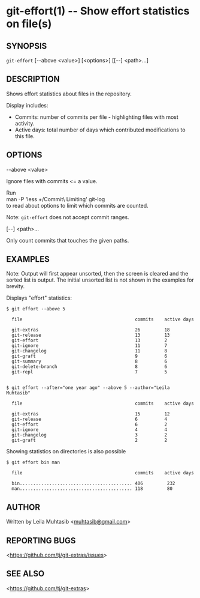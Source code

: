 git-effort(1) -- Show effort statistics on file(s)
=================================

## SYNOPSIS

`git-effort` [--above &lt;value&gt;] [&lt;options&gt;] [[--] &lt;path&gt;...]

## DESCRIPTION

  Shows effort statistics about files in the repository.  

  Display includes:  
  - Commits: number of commits per file - highlighting files with most activity.  
  - Active days: total number of days which contributed modifications to this file.  

## OPTIONS

  --above &lt;value&gt;

  Ignore files with commits &lt;= a value.

  Run  
  man -P 'less +/Commit\ Limiting' git-log  
  to read about options to limit which commits are counted.  

  Note: `git-effort` does not accept commit ranges.  

  [--] &lt;path&gt;...

  Only count commits that touches the given paths.

## EXAMPLES

 Note: Output will first appear unsorted, then the screen is cleared and the sorted
 list is output. The initial unsorted list is not shown in the examples for brevity.

 Displays "effort" statistics:

    $ git effort --above 5

      file                                          commits    active days

      git-extras                                    26         18
      git-release                                   13         13
      git-effort                                    13         2
      git-ignore                                    11         7
      git-changelog                                 11         8
      git-graft                                     9          6
      git-summary                                   8          6
      git-delete-branch                             8          6
      git-repl                                      7          5


    $ git effort --after="one year ago" --above 5 --author="Leila Muhtasib"

      file                                          commits    active days

      git-extras                                    15         12
      git-release                                   6          4
      git-effort                                    6          2
      git-ignore                                    4          4
      git-changelog                                 3          2
      git-graft                                     2          2

 Showing statistics on directories is also possible

    $ git effort bin man

      file                                          commits    active days

      bin.......................................... 406         232
      man.......................................... 118         80


## AUTHOR

Written by Leila Muhtasib &lt;<muhtasib@gmail.com>&gt;

## REPORTING BUGS

&lt;<https://github.com/tj/git-extras/issues>&gt;

## SEE ALSO

&lt;<https://github.com/tj/git-extras>&gt;
